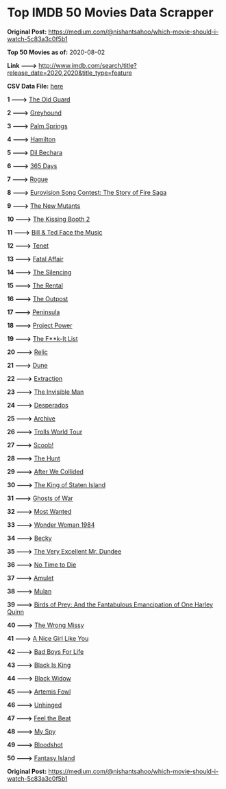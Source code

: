 # Top IMDB 50 Movies Data Scrapper

**Original Post:** https://medium.com/@nishantsahoo/which-movie-should-i-watch-5c83a3c0f5b1

**Top 50 Movies as of:** 2020-08-02

**Link --->** http://www.imdb.com/search/title?release_date=2020,2020&title_type=feature

**CSV Data File:** [here](/Data/data.csv)

**1 --->** [The Old Guard](https://www.imdb.com/title/tt7556122/?ref_=adv_li_tt)

**2 --->** [Greyhound](https://www.imdb.com/title/tt6048922/?ref_=adv_li_tt)

**3 --->** [Palm Springs](https://www.imdb.com/title/tt9484998/?ref_=adv_li_tt)

**4 --->** [Hamilton](https://www.imdb.com/title/tt8503618/?ref_=adv_li_tt)

**5 --->** [Dil Bechara](https://www.imdb.com/title/tt8110330/?ref_=adv_li_tt)

**6 --->** [365 Days](https://www.imdb.com/title/tt10886166/?ref_=adv_li_tt)

**7 --->** [Rogue](https://www.imdb.com/title/tt11576124/?ref_=adv_li_tt)

**8 --->** [Eurovision Song Contest: The Story of Fire Saga](https://www.imdb.com/title/tt8580274/?ref_=adv_li_tt)

**9 --->** [The New Mutants](https://www.imdb.com/title/tt4682266/?ref_=adv_li_tt)

**10 --->** [The Kissing Booth 2](https://www.imdb.com/title/tt9784456/?ref_=adv_li_tt)

**11 --->** [Bill & Ted Face the Music](https://www.imdb.com/title/tt1086064/?ref_=adv_li_tt)

**12 --->** [Tenet](https://www.imdb.com/title/tt6723592/?ref_=adv_li_tt)

**13 --->** [Fatal Affair](https://www.imdb.com/title/tt11057594/?ref_=adv_li_tt)

**14 --->** [The Silencing](https://www.imdb.com/title/tt7149730/?ref_=adv_li_tt)

**15 --->** [The Rental](https://www.imdb.com/title/tt10003008/?ref_=adv_li_tt)

**16 --->** [The Outpost](https://www.imdb.com/title/tt3833480/?ref_=adv_li_tt)

**17 --->** [Peninsula](https://www.imdb.com/title/tt8850222/?ref_=adv_li_tt)

**18 --->** [Project Power](https://www.imdb.com/title/tt7550000/?ref_=adv_li_tt)

**19 --->** [The F**k-It List](https://www.imdb.com/title/tt8145202/?ref_=adv_li_tt)

**20 --->** [Relic](https://www.imdb.com/title/tt9072352/?ref_=adv_li_tt)

**21 --->** [Dune](https://www.imdb.com/title/tt1160419/?ref_=adv_li_tt)

**22 --->** [Extraction](https://www.imdb.com/title/tt8936646/?ref_=adv_li_tt)

**23 --->** [The Invisible Man](https://www.imdb.com/title/tt1051906/?ref_=adv_li_tt)

**24 --->** [Desperados](https://www.imdb.com/title/tt1545304/?ref_=adv_li_tt)

**25 --->** [Archive](https://www.imdb.com/title/tt6882604/?ref_=adv_li_tt)

**26 --->** [Trolls World Tour](https://www.imdb.com/title/tt6587640/?ref_=adv_li_tt)

**27 --->** [Scoob!](https://www.imdb.com/title/tt3152592/?ref_=adv_li_tt)

**28 --->** [The Hunt](https://www.imdb.com/title/tt8244784/?ref_=adv_li_tt)

**29 --->** [After We Collided](https://www.imdb.com/title/tt10362466/?ref_=adv_li_tt)

**30 --->** [The King of Staten Island](https://www.imdb.com/title/tt9686708/?ref_=adv_li_tt)

**31 --->** [Ghosts of War](https://www.imdb.com/title/tt6508228/?ref_=adv_li_tt)

**32 --->** [Most Wanted](https://www.imdb.com/title/tt1656177/?ref_=adv_li_tt)

**33 --->** [Wonder Woman 1984](https://www.imdb.com/title/tt7126948/?ref_=adv_li_tt)

**34 --->** [Becky](https://www.imdb.com/title/tt10314450/?ref_=adv_li_tt)

**35 --->** [The Very Excellent Mr. Dundee](https://www.imdb.com/title/tt8560172/?ref_=adv_li_tt)

**36 --->** [No Time to Die](https://www.imdb.com/title/tt2382320/?ref_=adv_li_tt)

**37 --->** [Amulet](https://www.imdb.com/title/tt8332802/?ref_=adv_li_tt)

**38 --->** [Mulan](https://www.imdb.com/title/tt4566758/?ref_=adv_li_tt)

**39 --->** [Birds of Prey: And the Fantabulous Emancipation of One Harley Quinn](https://www.imdb.com/title/tt7713068/?ref_=adv_li_tt)

**40 --->** [The Wrong Missy](https://www.imdb.com/title/tt9619798/?ref_=adv_li_tt)

**41 --->** [A Nice Girl Like You](https://www.imdb.com/title/tt3278540/?ref_=adv_li_tt)

**42 --->** [Bad Boys For Life](https://www.imdb.com/title/tt1502397/?ref_=adv_li_tt)

**43 --->** [Black Is King](https://www.imdb.com/title/tt12607910/?ref_=adv_li_tt)

**44 --->** [Black Widow](https://www.imdb.com/title/tt3480822/?ref_=adv_li_tt)

**45 --->** [Artemis Fowl](https://www.imdb.com/title/tt3089630/?ref_=adv_li_tt)

**46 --->** [Unhinged](https://www.imdb.com/title/tt10059518/?ref_=adv_li_tt)

**47 --->** [Feel the Beat](https://www.imdb.com/title/tt10714856/?ref_=adv_li_tt)

**48 --->** [My Spy](https://www.imdb.com/title/tt8242084/?ref_=adv_li_tt)

**49 --->** [Bloodshot](https://www.imdb.com/title/tt1634106/?ref_=adv_li_tt)

**50 --->** [Fantasy Island](https://www.imdb.com/title/tt0983946/?ref_=adv_li_tt)

**Original Post:** https://medium.com/@nishantsahoo/which-movie-should-i-watch-5c83a3c0f5b1
